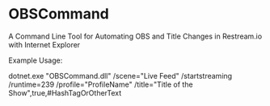 # OBSCommand
A Command Line Tool for Automating OBS and Title Changes in Restream.io with Internet Explorer

Example Usage:


dotnet.exe "OBSCommand.dll" /scene="Live Feed" /startstreaming /runtime=239 /profile="ProfileName" /title="Title of the Show",true,#HashTagOrOtherText

